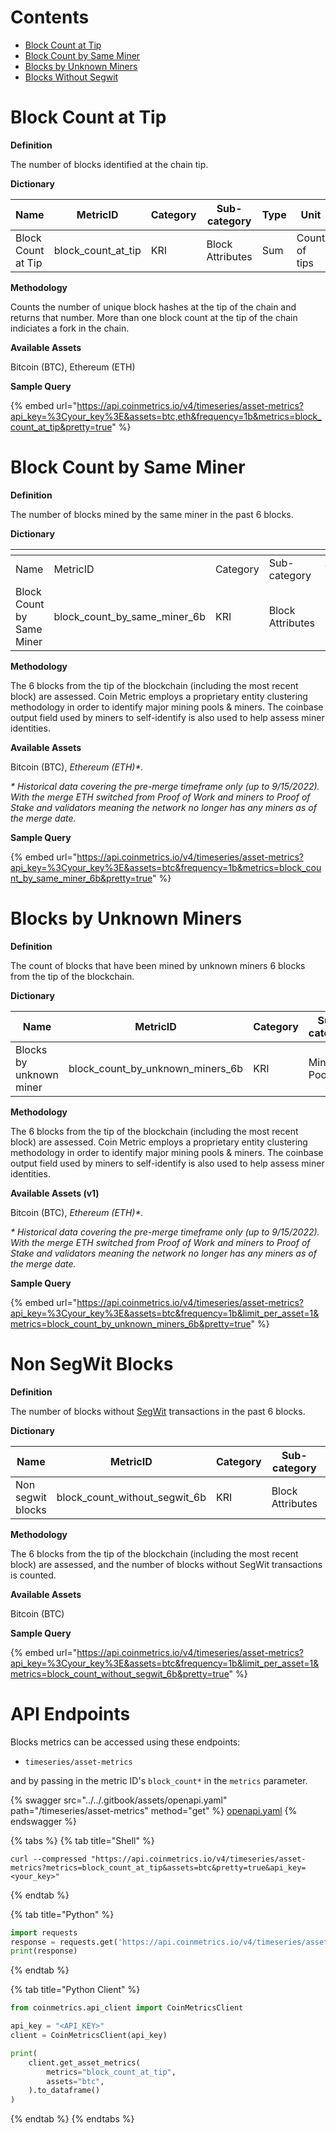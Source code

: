 # Contents

* [Block Count at Tip](blocks.md#block_count_at_tip)
* [Block Count by Same Miner](blocks.md#block_count_by_same_miner)
* [Blocks by Unknown Miners](blocks.md#block_count_by_unknown_miners)
* [Blocks Without Segwit](blocks.md#block_count_without_segwit)

# Block Count at Tip<a href="#block_count_at_tip" id="block_count_at_tip"></a>

**Definition**

The number of blocks identified at the chain tip.

**Dictionary**

| Name               | MetricID              | Category | Sub-category     | Type | Unit          | Interval |
| ------------------ | --------------------- | -------- | ---------------- | ---- | ------------- | -------- |
| Block Count at Tip | block\_count\_at\_tip | KRI      | Block Attributes | Sum  | Count of tips | 1b       |

**Methodology**

Counts the number of unique block hashes at the tip of the chain and returns that number. More than one block count at the tip of the chain indiciates a fork in the chain.

**Available Assets**

Bitcoin (BTC), Ethereum (ETH)

**Sample Query**

{% embed url="https://api.coinmetrics.io/v4/timeseries/asset-metrics?api_key=%3Cyour_key%3E&assets=btc,eth&frequency=1b&metrics=block_count_at_tip&pretty=true" %}

# Block Count by Same Miner<a href="#block_count_by_same_miner" id="block_count_by_same_miner"></a>

**Definition**

The number of blocks mined by the same miner in the past 6 blocks.

**Dictionary**

<table data-header-hidden><thead><tr><th width="179"></th><th width="282"></th><th width="112"></th><th width="142"></th><th></th><th width="155"></th><th></th></tr></thead><tbody><tr><td>Name</td><td>MetricID</td><td>Category</td><td>Sub-category</td><td>Type</td><td>Unit</td><td>Interval</td></tr><tr><td>Block Count by Same Miner</td><td>block_count_by_same_miner_6b</td><td>KRI</td><td>Block Attributes</td><td>Sum</td><td>Coun of Blocks</td><td>1b</td></tr></tbody></table>

**Methodology**

The 6 blocks from the tip of the blockchain (including the most recent block) are assessed. Coin Metric employs a proprietary entity clustering methodology in order to identify major mining pools & miners. The coinbase output field used by miners to self-identify is also used to help assess miner identities.

**Available Assets**

Bitcoin (BTC), _Ethereum (ETH)\*._

_\* Historical data covering the pre-merge timeframe only (up to 9/15/2022). With the merge ETH switched from Proof of Work and miners to Proof of Stake and validators meaning the network no longer has any miners as of the merge date._

**Sample Query**

{% embed url="https://api.coinmetrics.io/v4/timeseries/asset-metrics?api_key=%3Cyour_key%3E&assets=btc&frequency=1b&metrics=block_count_by_same_miner_6b&pretty=true" %}

# Blocks by Unknown Miners<a href="#block_count_by_unknown_miners" id="block_count_by_unknown_miners"></a>

**Definition**

The count of blocks that have been mined by unknown miners 6 blocks from the tip of the blockchain.

**Dictionary**

| Name                    | MetricID                              | Category | Sub-category | Type | Unit            | Interval |
| ----------------------- | ------------------------------------- | -------- | ------------ | ---- | --------------- | -------- |
| Blocks by unknown miner | block\_count\_by\_unknown\_miners\_6b | KRI      | Mining Pools | Sum  | Count of blocks | 1 block  |

**Methodology**

The 6 blocks from the tip of the blockchain (including the most recent block) are assessed. Coin Metric employs a proprietary entity clustering methodology in order to identify major mining pools & miners. The coinbase output field used by miners to self-identify is also used to help assess miner identities.

**Available Assets (v1)**

Bitcoin (BTC), _Ethereum (ETH)\*._

_\* Historical data covering the pre-merge timeframe only (up to 9/15/2022). With the merge ETH switched from Proof of Work and miners to Proof of Stake and validators meaning the network no longer has any miners as of the merge date._

**Sample Query**

{% embed url="https://api.coinmetrics.io/v4/timeseries/asset-metrics?api_key=%3Cyour_key%3E&assets=btc&frequency=1b&limit_per_asset=1&metrics=block_count_by_unknown_miners_6b&pretty=true" %}

# Non SegWit Blocks<a href="#block_count_without_segwit" id="block_count_without_segwit"></a>

**Definition**

The number of blocks without [SegWit](https://en.bitcoin.it/wiki/Segregated\_Witness) transactions in the past 6 blocks.

**Dictionary**

| Name              | MetricID                          | Category | Sub-category     | Type | Unit             | Interval |
| ----------------- | --------------------------------- | -------- | ---------------- | ---- | ---------------- | -------- |
| Non segwit blocks | block\_count\_without\_segwit\_6b | KRI      | Block Attributes | Sum  | Number of blocks | 1 block  |

**Methodology**

The 6 blocks from the tip of the blockchain (including the most recent block) are assessed, and the number of blocks without SegWit transactions is counted.

**Available Assets**

Bitcoin (BTC)

**Sample Query**

{% embed url="https://api.coinmetrics.io/v4/timeseries/asset-metrics?api_key=%3Cyour_key%3E&assets=btc&frequency=1b&limit_per_asset=1&metrics=block_count_without_segwit_6b&pretty=true" %}



# API Endpoints

Blocks metrics can be accessed using these endpoints:

* `timeseries/asset-metrics`

and by passing in the metric ID's `block_count*` in the `metrics` parameter.

{% swagger src="../../.gitbook/assets/openapi.yaml" path="/timeseries/asset-metrics" method="get" %}
[openapi.yaml](../../.gitbook/assets/openapi.yaml)
{% endswagger %}

{% tabs %}
{% tab title="Shell" %}
```shell
curl --compressed "https://api.coinmetrics.io/v4/timeseries/asset-metrics?metrics=block_count_at_tip&assets=btc&pretty=true&api_key=<your_key>"
```
{% endtab %}

{% tab title="Python" %}
```python
import requests
response = requests.get('https://api.coinmetrics.io/v4/timeseries/asset-metrics?metrics=block_count_at_tip&assets=btc&pretty=true&api_key=<your_key>').json()
print(response)
```
{% endtab %}

{% tab title="Python Client" %}
```python
from coinmetrics.api_client import CoinMetricsClient

api_key = "<API_KEY>"
client = CoinMetricsClient(api_key)

print(
    client.get_asset_metrics(
        metrics="block_count_at_tip", 
        assets="btc",
    ).to_dataframe()
)
```
{% endtab %}
{% endtabs %}
